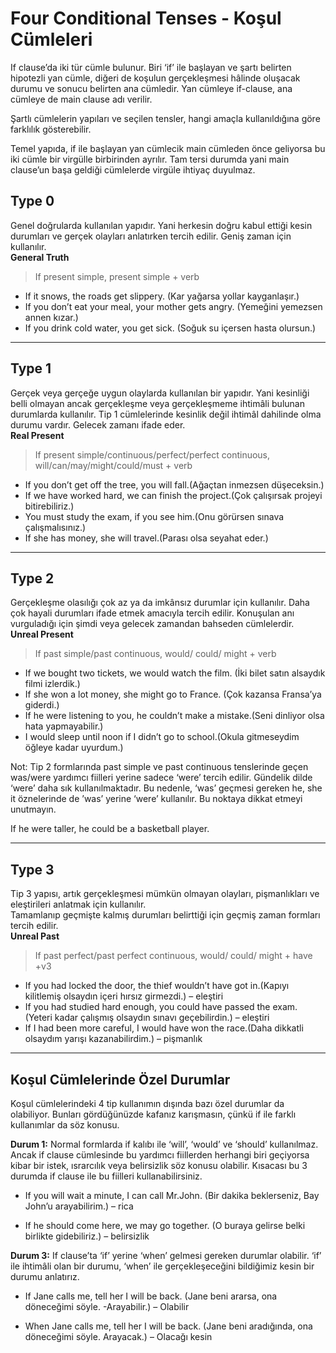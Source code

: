 # Four Conditional Tenses - Koşul Cümleleri

If clause’da iki tür cümle bulunur. Biri ‘if’ ile başlayan ve şartı belirten hipotezli yan cümle, diğeri de koşulun gerçekleşmesi hâlinde oluşacak durumu ve sonucu belirten ana cümledir. Yan cümleye if-clause, ana cümleye de main clause adı verilir.

Şartlı cümlelerin yapıları ve seçilen tensler, hangi amaçla kullanıldığına göre farklılık gösterebilir.

Temel yapıda, if ile başlayan yan cümlecik main cümleden önce geliyorsa bu iki cümle bir virgülle birbirinden ayrılır. Tam tersi durumda yani main clause’un başa geldiği cümlelerde virgüle ihtiyaç duyulmaz.

## Type 0
Genel doğrularda kullanılan yapıdır. 
Yani herkesin doğru kabul ettiği kesin durumları ve gerçek olayları anlatırken tercih edilir. 
Geniş zaman için kullanılır.  
**General Truth**  

> If present simple, present simple + verb 

- If it snows, the roads get slippery. (Kar yağarsa yollar kayganlaşır.)
- If you don’t eat your meal, your mother gets angry. (Yemeğini yemezsen annen kızar.)
- If you drink cold water, you get sick. (Soğuk su içersen hasta olursun.)
   
-------------

## Type 1
Gerçek veya gerçeğe uygun olaylarda kullanılan bir yapıdır. 
Yani kesinliği belli olmayan ancak gerçekleşme veya gerçekleşmeme ihtimâli bulunan durumlarda kullanılır. 
Tip 1 cümlelerinde kesinlik değil ihtimâl dahilinde olma durumu vardır. Gelecek zamanı ifade eder.  
**Real Present**  

> If present simple/continuous/perfect/perfect continuous, will/can/may/might/could/must + verb  

- If you don’t get off the tree, you will fall.(Ağaçtan inmezsen düşeceksin.)  
- If we have worked hard, we can finish the project.(Çok çalışırsak projeyi bitirebiliriz.)  
- You must study the exam, if you see him.(Onu görürsen sınava çalışmalısınız.)  
- If she has money, she will travel.(Parası olsa seyahat eder.)  
  
------------

## Type 2
Gerçekleşme olasılığı çok az ya da imkânsız durumlar için kullanılır. 
Daha çok hayali durumları ifade etmek amacıyla tercih edilir. 
Konuşulan anı vurguladığı için şimdi veya gelecek zamandan bahseden cümlelerdir.  
**Unreal Present**  

> If past simple/past continuous,  would/ could/ might + verb

- If we bought two tickets, we would watch the film. (İki bilet satın alsaydık filmi izlerdik.)  
- If she won a lot money, she might go to France. (Çok kazansa Fransa’ya giderdi.)  
- If he were listening to you, he couldn’t make a mistake.(Seni dinliyor olsa hata yapmayabilir.)  
- I would sleep until noon if I didn’t go to school.(Okula gitmeseydim öğleye kadar uyurdum.)  

Not: Tip 2 formlarında past simple ve past continuous tenslerinde geçen was/were yardımcı fiilleri 
yerine sadece ‘were’ tercih edilir. Gündelik dilde ‘were’ daha sık kullanılmaktadır. 
Bu nedenle, ‘was’ geçmesi gereken he, she it öznelerinde de ’was’ yerine ‘were’ kullanılır. 
Bu noktaya dikkat etmeyi unutmayın.

If he were taller, he could be a basketball player.

------------

## Type 3
Tip 3 yapısı, artık gerçekleşmesi mümkün olmayan olayları, pişmanlıkları ve eleştirileri anlatmak için kullanılır.   
Tamamlanıp geçmişte kalmış durumları belirttiği için geçmiş zaman formları tercih edilir.  
**Unreal Past**

> If past perfect/past perfect continuous,  would/ could/ might + have +v3

- If you had locked the door, the thief wouldn’t have got in.(Kapıyı kilitlemiş olsaydın içeri hırsız girmezdi.) – eleştiri  
- If you had studied hard enough, you could have passed the exam. (Yeteri kadar çalışmış olsaydın sınavı geçebilirdin.) – eleştiri  
- If I had been more careful, I would have won the race.(Daha dikkatli olsaydım yarışı kazanabilirdim.) – pişmanlık  

------------

## Koşul Cümlelerinde Özel Durumlar

Koşul cümlelerindeki 4 tip kullanımın dışında bazı özel durumlar da olabiliyor. Bunları gördüğünüzde kafanız karışmasın, çünkü if ile farklı kullanımlar da söz konusu.

**Durum 1:** Normal formlarda if kalıbı ile ‘will’, ‘would’ ve ‘should’ kullanılmaz. Ancak if clause cümlesinde bu yardımcı fiillerden herhangi biri geçiyorsa kibar bir istek, ısrarcılık veya belirsizlik söz konusu olabilir. Kısacası bu 3 durumda if clause ile bu fiilleri kullanabilirsiniz.

- If you will wait a minute, I can call Mr.John.  (Bir dakika beklerseniz, Bay John’u arayabilirim.) – rica

- If he should come here, we may go together. (O buraya gelirse belki birlikte gidebiliriz.) – belirsizlik

**Durum 3:** If clause’ta ‘if’ yerine ‘when’ gelmesi gereken durumlar olabilir. ‘if’ ile ihtimâli olan bir durumu, ‘when’ ile gerçekleşeceğini bildiğimiz kesin bir durumu anlatırız.

- If Jane calls me, tell her I will be back. (Jane beni ararsa, ona döneceğimi söyle. -Arayabilir.) – Olabilir

- When Jane calls me, tell her I will be back. (Jane beni aradığında, ona döneceğimi söyle. Arayacak.) – Olacağı kesin